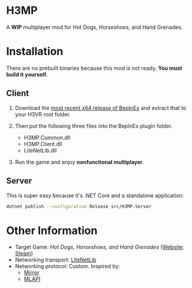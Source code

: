 # H3MP
A **WIP** multiplayer mod for Hot Dogs, Horseshoes, and Hand Grenades.

# Installation
There are no prebuilt binaries because this mod is not ready. **You must build it yourself.**

## Client
1. Download the [most recent x64 release of BepInEx](https://github.com/BepInEx/BepInEx/releases/latest) and extract that to your H3VR root folder.

2. Then put the following three files into the BepInEx plugin folder.
   - H3MP.Common.dll
   - H3MP.Client.dll
   - LiteNetLib.dll

3. Run the game and enjoy **nonfunctional multiplayer**.

## Server
This is super easy because it's .NET Core and a standalone application:
```bash
dotnet publish --configuration Release src/H3MP.Server
```

# Other Information
- Target Game: *Hot Dogs, Horseshoes, and Hand Grenades* ([Website](http://h3vr.com/); [Steam](https://store.steampowered.com/app/450540/Hot_Dogs_Horseshoes__Hand_Grenades/))  
- Networking transport: [LiteNetLib](https://github.com/RevenantX/LiteNetLib)  
- Networking protocol: Custom. Inspired by:  
  - [Mirror](https://github.com/vis2k/Mirror)
  - [MLAPI](https://github.com/MidLevel/MLAPI)
